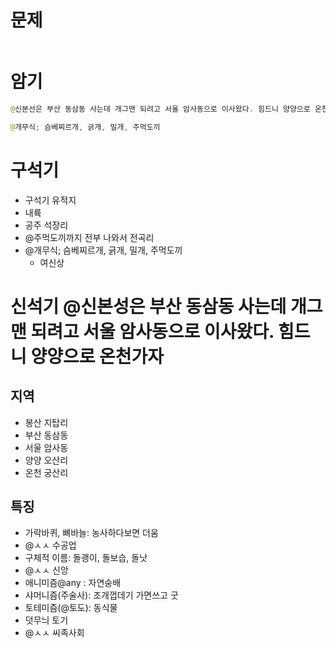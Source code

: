 # 문제
```java

```

# 암기
```java
@신본선은 부산 동삼동 사는데 개그맨 되려고 서울 암사동으로 이사왔다. 힘드니 양양으로 온천가자 

@개무식; 슴베찌르개, 긁개, 밀개, 주먹도끼
```


# 구석기
* 구석기 유적지
 * 내륙
 * 공주 석장리
 * @주먹도끼까지 전부 나와서 전곡리
* @개무식; 슴베찌르개, 긁개, 밀개, 주먹도끼
  * 여신상

# 신석기  @신본성은 부산 동삼동 사는데 개그맨 되려고 서울 암사동으로 이사왔다. 힘드니 양양으로 온천가자 
## 지역
* 봉산 지탑리
* 부산 동삼동
* 서울 암사동
* 양양 오산리
* 온천 궁산리

## 특징
* 가락바퀴, 뼈바늘: 농사하다보면 더움
 * @ㅅㅅ 수공업
* 구체적 이름: 돌괭이, 돌보습, 돌낫
* @ㅅㅅ 신앙
 * 애니미즘@any : 자연숭배  
 * 샤머니즘(주술사): 조개껍데기 가면쓰고 굿
 * 토테미즘(@토도): 동식물
* 덧무늬 토기
* @ㅅㅅ 씨족사회
